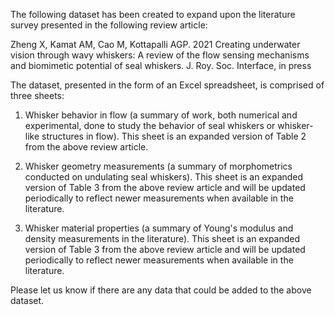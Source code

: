 The following dataset has been created to expand upon the literature survey presented in the following review article:

Zheng X, Kamat AM, Cao M, Kottapalli AGP. 2021 Creating underwater vision through wavy whiskers: A review of the flow sensing mechanisms and biomimetic potential of seal whiskers. J. Roy. Soc. Interface, in press

The dataset, presented in the form of an Excel spreadsheet, is comprised of three sheets:

1. Whisker behavior in flow (a summary of work, both numerical and experimental, done to study the behavior of seal whiskers or whisker-like structures in flow). This sheet is an expanded version of Table 2 from the above review article.

2. Whisker geometry measurements (a summary of morphometrics conducted on undulating seal whiskers). This sheet is an expanded version of Table 3 from the above review article and will be updated periodically to reflect newer measurements when available in the literature.

3. Whisker material properties (a summary of Young's modulus and density measurements in the literature). This sheet is an expanded version of Table 3 from the above review article and will be updated periodically to reflect newer measurements when available in the literature.

Please let us know if there are any data that could be added to the above dataset.
